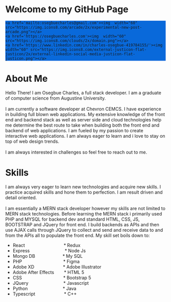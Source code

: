 <h1>
Welcome to my GitHub Page
</h1>

<!--
**osegbuecharles/osegbuecharles** is a ✨ _special_ ✨ repository because its `README.md` (this file) appears on your GitHub profile.

![Osegbue Charles LOGO(dark mode)](https://user-images.githubusercontent.com/33052809/183253328-77d31ed0-16c2-4439-bb68-4b0c1b7d96f5.png)
![Osegbue Charles LOGO](https://user-images.githubusercontent.com/33052809/183253340-abc3082c-89e0-483b-b956-dccd8715aef1.png)

Here are some ideas to get you started:

- 🔭 I’m currently working on ...
- 🌱 I’m currently learning ...
- 👯 I’m looking to collaborate on ...
- 🤔 I’m looking for help with ...
- 💬 Ask me about ...
- 📫 How to reach me: ...
- 😄 Pronouns: ...
- ⚡ Fun fact: ...

<picture>
  	<source media="(prefers-color-scheme: dark)" srcset="https://user-images.githubusercontent.com/33052809/183253328-77d31ed0-16c2-4439-bb68-4b0c1b7d96f5.png">
  	<source media="(prefers-color-scheme: light)" srcset="https://user-images.githubusercontent.com/33052809/183253340-abc3082c-89e0-483b-b956-dccd8715aef1.png">
  	<img width="250" alt="Shows my official logo" src="https://user-images.githubusercontent.com/33052809/183253340-abc3082c-89e0-483b-b956-dccd8715aef1.png">
</picture>
-->






<div style='background-color:#0969DA'>

	<a href='mailto:osegbuecharles@gmail.com'><img  width="60" src="https://img.icons8.com/arcade/2x/experimental-new-post-arcade.png"></a>	
	<a href='https://osegbuecharles.com'><img  width="60" src="https://img.icons8.com/clouds/2x/domain.png"></a>
	<a href='https://www.linkedin.com/in/charles-osegbue-419784155/'><img  width="60" src="https://img.icons8.com/external-justicon-flat-justicon/2x/external-linkedin-social-media-justicon-flat-justicon.png"></a>
</div>



<h1>About Me</h1>
Hello There! I am Osegbue Charles, a full stack developer. I am a graduate of computer science from Augustine University.
<br/><br/>
I am currently a  software developer at Chevron CEMCS. I have experience in building full blown web applications. My extensive knowledge of the front end and backend stack as well as server side and cloud technologies help me determine the best route to take when building both the front end and backend of web applications. I am fueled by my passion to create interactive web applications. I am always eager to learn and i love to stay on top of web design trends.
<br/><br/>
I am always interested in challenges so feel free to reach out to me.

<h1>Skills</h1>
I am always very eager to learn new technologies and acquire new skills. I practice acquired skills and hone them to perfection. I am result driven and detail oriented. <br/><br/> I am essentially a MERN stack developer however my skills are not limited to MERN stack technologies. Before learning the MERN stack i primarily used PHP and MYSQL for backend dev and standard HTML, CSS, JS, BOOTSTRAP and JQuery for front end. I build backends as APIs and then use AJAX calls through JQuery to collect and send  and receive data to and from the APIs all to populate the front end. My skill set boils down to:<br/>

* React&nbsp;&nbsp;&nbsp;&nbsp;&nbsp;&nbsp;&nbsp;&nbsp;&nbsp;&nbsp;&nbsp;&nbsp;&nbsp;&nbsp;&nbsp;&nbsp;&nbsp;&nbsp;&nbsp;&nbsp;&nbsp;&nbsp;&nbsp;&nbsp;&nbsp;&nbsp;&nbsp;&nbsp;&nbsp;&nbsp; * Redux
* Express&nbsp;&nbsp;&nbsp; &nbsp;&nbsp;&nbsp;&nbsp;&nbsp;&nbsp;&nbsp;&nbsp;&nbsp;&nbsp;&nbsp;&nbsp;&nbsp;&nbsp;&nbsp;&nbsp;&nbsp;&nbsp;&nbsp;&nbsp;&nbsp;&nbsp;&nbsp; * Node Js
* Mongo DB&nbsp;&nbsp;&nbsp;&nbsp;&nbsp;&nbsp;&nbsp;&nbsp;&nbsp;&nbsp;&nbsp;&nbsp;&nbsp;&nbsp;&nbsp;&nbsp;&nbsp;&nbsp;&nbsp;&nbsp;&nbsp; * My SQL
* PHP&nbsp;&nbsp;&nbsp;&nbsp;&nbsp;&nbsp;&nbsp;&nbsp;&nbsp;&nbsp;&nbsp;&nbsp; &nbsp;&nbsp;&nbsp;&nbsp;&nbsp;&nbsp;&nbsp;&nbsp;&nbsp;&nbsp;&nbsp;&nbsp;&nbsp;&nbsp;&nbsp;&nbsp;  &nbsp;&nbsp;&nbsp;* Figma
* Adobe XD&nbsp;&nbsp; &nbsp;&nbsp;&nbsp;&nbsp;&nbsp;&nbsp;&nbsp;&nbsp;&nbsp;&nbsp;&nbsp;&nbsp;&nbsp;&nbsp;&nbsp;&nbsp;&nbsp;&nbsp;&nbsp; * Adobe Illustrator
* Adobe After Effects &nbsp;&nbsp;&nbsp;&nbsp;&nbsp;&nbsp; * HTML 5
* CSS&nbsp;&nbsp;&nbsp;&nbsp;&nbsp;&nbsp;&nbsp;&nbsp;&nbsp;&nbsp;&nbsp; &nbsp;&nbsp;&nbsp;&nbsp;&nbsp;&nbsp;&nbsp;&nbsp;&nbsp;&nbsp;&nbsp;&nbsp;&nbsp;&nbsp;&nbsp;&nbsp;&nbsp;&nbsp;&nbsp;&nbsp; * Bootstrap 5
* JQuery&nbsp;&nbsp;&nbsp; &nbsp;&nbsp;&nbsp;&nbsp;&nbsp;&nbsp;&nbsp;&nbsp;&nbsp;&nbsp;&nbsp;&nbsp;&nbsp;&nbsp;&nbsp;&nbsp;&nbsp;&nbsp;&nbsp;&nbsp;&nbsp;&nbsp;&nbsp; * Javascript
* Python&nbsp;&nbsp;&nbsp;&nbsp;&nbsp;&nbsp;&nbsp;&nbsp; &nbsp;&nbsp;&nbsp;&nbsp;&nbsp;&nbsp;&nbsp;&nbsp;&nbsp;&nbsp;&nbsp;&nbsp;&nbsp;&nbsp;&nbsp;&nbsp;&nbsp;&nbsp; * Java
* Typescript&nbsp;&nbsp;&nbsp; &nbsp;&nbsp;&nbsp;&nbsp;&nbsp;&nbsp;&nbsp;&nbsp;&nbsp;&nbsp;&nbsp;&nbsp;&nbsp;&nbsp;&nbsp;&nbsp;&nbsp;&nbsp; * C++
